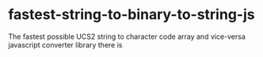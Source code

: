 # fastest-string-to-binary-to-string-js
The fastest possible UCS2 string to character code array and vice-versa javascript converter library there is
